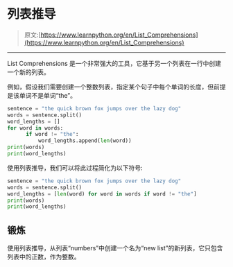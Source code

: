 # 列表推导

> 原文:[https://www.learnpython.org/en/List_Comprehensions](https://www.learnpython.org/en/List_Comprehensions)

* * *

List Comprehensions 是一个非常强大的工具，它基于另一个列表在一行中创建一个新的列表。

例如，假设我们需要创建一个整数列表，指定某个句子中每个单词的长度，但前提是该单词不是单词“the”。

```py
sentence = "the quick brown fox jumps over the lazy dog"
words = sentence.split()
word_lengths = []
for word in words:
      if word != "the":
          word_lengths.append(len(word))
print(words)
print(word_lengths) 
```

使用列表推导，我们可以将此过程简化为以下符号:

```py
sentence = "the quick brown fox jumps over the lazy dog"
words = sentence.split()
word_lengths = [len(word) for word in words if word != "the"]
print(words)
print(word_lengths) 
```

## 锻炼

使用列表推导，从列表“numbers”中创建一个名为“new list”的新列表，它只包含列表中的正数，作为整数。